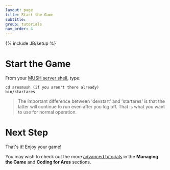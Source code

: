 ```yaml
---
layout: page
title: Start the Game
subtitle: 
group: tutorials
nav_order: 4
---
```

{% include JB/setup %}

# Start the Game

From your [MUSH server shell]({{site.siteroot}}tutorials/server-connect.html), type:

    cd aresmush (if you aren't there already)
    bin/startares

> The important difference between 'devstart' and 'startares' is that the latter will continue to run even after you log off.  That is what you want to use for normal operation.

# Next Step

That's it!  Enjoy your game!

You may wish to check out the more [advanced tutorials]({{site.siteroot}}tutorials/index.html) in the **Managing the Game** and **Coding for Ares** sections.